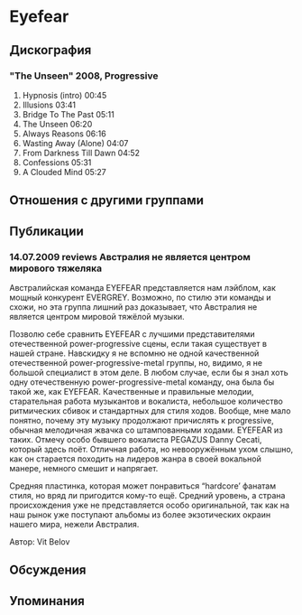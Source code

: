 # Eyefear



## Дискография

### "The Unseen" 2008, Progressive

1. Hypnosis (intro) 00:45  
2. Illusions 03:41  
3. Bridge To The Past 05:11  
4. The Unseen 06:20  
5. Always Reasons 06:16  
6. Wasting Away (Alone) 04:07  
7. From Darkness Till Dawn 04:52  
8. Confessions 05:31  
9. A Clouded Mind 05:27 


## Отношения с другими группами


## Публикации

### 14.07.2009 reviews Австралия не является центром мирового тяжеляка

<P>Австралийская команда EYEFEAR представляется нам лэйблом, как мощный конкурент EVERGREY. Возможно, по стилю эти команды и схожи, но эта группа лишний раз доказывает, что Австралия не является центром мировой тяжёлой музыки.</P>
<P>Позволю себе сравнить EYEFEAR с лучшими представителями отечественной power-progressive сцены, если такая существует в нашей стране. Навскидку я не вспомню не одной качественной отечественной power-progressive-metal группы, но, видимо, я не большой специалист в этом деле. В любом случае, если бы я знал хоть одну отечественную power-progressive-metal команду, она была бы такой же, как EYEFEAR. Качественные и правильные мелодии, старательная работа музыкантов и вокалиста, небольшое количество ритмических сбивок и стандартных для стиля ходов. Вообще, мне мало понятно, почему эту музыку продолжают причислять к progressive, обычная мелодичная жвачка со штампованными ходами. EYEFEAR из таких. Отмечу особо бывшего вокалиста PEGAZUS Danny Cecati, который здесь поёт. Отличная работа, но невооружённым ухом слышно, как он старается походить на лидеров жанра в своей вокальной манере, немного смешит и напрягает.</P>
<P>Средняя пластинка, которая может понравиться “hardcore’ фанатам стиля, но вряд ли пригодится кому-то ещё. Средний уровень, а страна происхождения уже не представляется особо оригинальной, так как на наш рынок уже поступают альбомы из более экзотических окраин нашего мира, нежели Австралия.</P>
Автор: Vit Belov


## Обсуждения


## Упоминания

